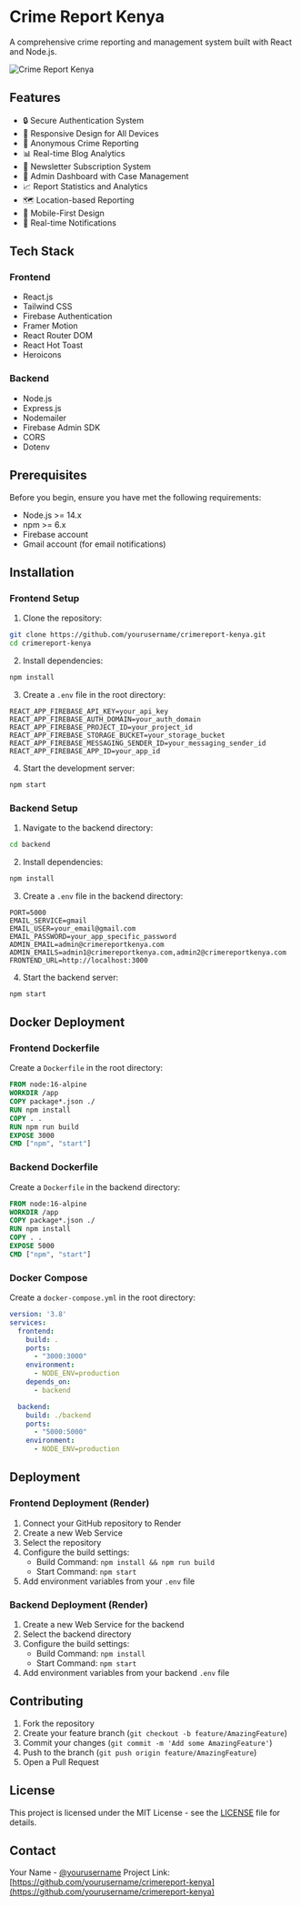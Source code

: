 # Crime Report Kenya

A comprehensive crime reporting and management system built with React and Node.js.

![Crime Report Kenya](https://images.unsplash.com/photo-1589829545856-d10d557cf95f?ixlib=rb-1.2.1&auto=format&fit=crop&w=1950&q=80)

## Features

- 🔒 Secure Authentication System
- 📱 Responsive Design for All Devices
- 🚨 Anonymous Crime Reporting
- 📊 Real-time Blog Analytics
- 📧 Newsletter Subscription System
- 👮 Admin Dashboard with Case Management
- 📈 Report Statistics and Analytics
- 🗺️ Location-based Reporting
- 📱 Mobile-First Design
- 🔔 Real-time Notifications

## Tech Stack

### Frontend
- React.js
- Tailwind CSS
- Firebase Authentication
- Framer Motion
- React Router DOM
- React Hot Toast
- Heroicons

### Backend
- Node.js
- Express.js
- Nodemailer
- Firebase Admin SDK
- CORS
- Dotenv

## Prerequisites

Before you begin, ensure you have met the following requirements:
- Node.js >= 14.x
- npm >= 6.x
- Firebase account
- Gmail account (for email notifications)

## Installation

### Frontend Setup

1. Clone the repository:
```bash
git clone https://github.com/yourusername/crimereport-kenya.git
cd crimereport-kenya
```

2. Install dependencies:
```bash
npm install
```

3. Create a `.env` file in the root directory:
```env
REACT_APP_FIREBASE_API_KEY=your_api_key
REACT_APP_FIREBASE_AUTH_DOMAIN=your_auth_domain
REACT_APP_FIREBASE_PROJECT_ID=your_project_id
REACT_APP_FIREBASE_STORAGE_BUCKET=your_storage_bucket
REACT_APP_FIREBASE_MESSAGING_SENDER_ID=your_messaging_sender_id
REACT_APP_FIREBASE_APP_ID=your_app_id
```

4. Start the development server:
```bash
npm start
```

### Backend Setup

1. Navigate to the backend directory:
```bash
cd backend
```

2. Install dependencies:
```bash
npm install
```

3. Create a `.env` file in the backend directory:
```env
PORT=5000
EMAIL_SERVICE=gmail
EMAIL_USER=your_email@gmail.com
EMAIL_PASSWORD=your_app_specific_password
ADMIN_EMAIL=admin@crimereportkenya.com
ADMIN_EMAILS=admin1@crimereportkenya.com,admin2@crimereportkenya.com
FRONTEND_URL=http://localhost:3000
```

4. Start the backend server:
```bash
npm start
```

## Docker Deployment

### Frontend Dockerfile
Create a `Dockerfile` in the root directory:
```dockerfile
FROM node:16-alpine
WORKDIR /app
COPY package*.json ./
RUN npm install
COPY . .
RUN npm run build
EXPOSE 3000
CMD ["npm", "start"]
```

### Backend Dockerfile
Create a `Dockerfile` in the backend directory:
```dockerfile
FROM node:16-alpine
WORKDIR /app
COPY package*.json ./
RUN npm install
COPY . .
EXPOSE 5000
CMD ["npm", "start"]
```

### Docker Compose
Create a `docker-compose.yml` in the root directory:
```yaml
version: '3.8'
services:
  frontend:
    build: .
    ports:
      - "3000:3000"
    environment:
      - NODE_ENV=production
    depends_on:
      - backend

  backend:
    build: ./backend
    ports:
      - "5000:5000"
    environment:
      - NODE_ENV=production
```

## Deployment

### Frontend Deployment (Render)
1. Connect your GitHub repository to Render
2. Create a new Web Service
3. Select the repository
4. Configure the build settings:
   - Build Command: `npm install && npm run build`
   - Start Command: `npm start`
5. Add environment variables from your `.env` file

### Backend Deployment (Render)
1. Create a new Web Service for the backend
2. Select the backend directory
3. Configure the build settings:
   - Build Command: `npm install`
   - Start Command: `npm start`
4. Add environment variables from your backend `.env` file

## Contributing

1. Fork the repository
2. Create your feature branch (`git checkout -b feature/AmazingFeature`)
3. Commit your changes (`git commit -m 'Add some AmazingFeature'`)
4. Push to the branch (`git push origin feature/AmazingFeature`)
5. Open a Pull Request

## License

This project is licensed under the MIT License - see the [LICENSE](LICENSE) file for details.

## Contact

Your Name - [@yourusername](https://twitter.com/yourusername)
Project Link: [https://github.com/yourusername/crimereport-kenya](https://github.com/yourusername/crimereport-kenya)
